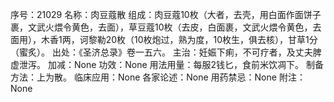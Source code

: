 序号：21029
名称：肉豆蔻散
组成：肉豆蔻10枚（大者，去壳，用白面作面饼子裹，文武火煨令黄色，去面），草豆蔻10枚（去皮，白面裹，文武火煨令黄色，去面用），木香1两，诃黎勒20枚（10枚炮过，熟为度，10枚生，俱去核），甘草1分（蜜炙）。
出处：《圣济总录》卷一五六。
主治：妊娠下痢，不可疗者，及丈夫脾虚泄泻。
加减：None
功效：None
用法用量：每服2钱匕，食前米饮凋下。
制备方法：上为散。
临床应用：None
各家论述：None
用药禁忌：None
附注：None
